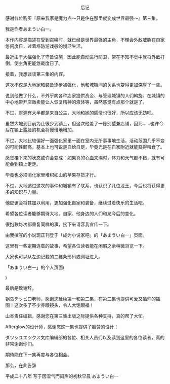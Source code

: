 <p align="center">后记</p>

感谢各位购买『原来我家是魔力点～只是住在那里就变成世界最强～』第三集。

我是作者あまうい白一。

本作内容是描述在受到召唤时，就已经是世界最强的主角，不理会外敌威胁在自家悠闲度日，过着塔防游戏般的慢活生活。

最近由于大幅强化了守备设施，因此能自动进行防卫，常在不知不觉中就将外敌打倒，使主角更能悠哉度日了。

接着，我想谈谈第三集的内容。

这次不仅是大地家和装备逐步被强化，他和城镇间的关系也变得更加深厚了一些。

说到他做了什么，不外乎向各种店家提供资金、与管理城镇的人们斡旋、在城镇的中心地带开店贩卖能让人恢复精神的液体等，虽然感觉有点那个就是了。

不过，财源有大半都是来自公主，大地和她的感情也很好，所以应该无妨吧。

虽然大地到目前为止很少到镇上，但这次他盖了一栋别墅兼店铺，因此……也许今后在镇上露脸的机会将慢慢地增加。

不过，大地比较偏好一面强化家里一面在室内无所事事地生活，活动范围几乎不变的可能性颇高，基本上也可说是自给自足，毕竟光是在自家附近就能获得粮食了。

感觉接下来的状态或许会变成：如果真的心血来潮时，体力和天气都不错，就有可能会到镇上走走。

毕竟也必须消化家里堆积如山的苹果存货才行。

不过，大地透过这次的事件和城镇有了联系，也认识了几位龙王，今后也将获得更多的知识与力量。

他应该会将其加以利用，更加强化自家和装备，继续过着快乐的生活吧。

希望各位读者能够期待大地、自家、他身边的人们和龙今后的变化。

很抱歉每次都重复同样的事，接下来请容我宣传一下。

由我撰写的小说现正刊登于「成为小说家吧」的「あまうい白一」页面。

这里有一些定期连载的故事，希望各位读者能在闲暇之余稍微浏览一下。

大家也可以从左边记载的二维条形码或网址进入。

「あまうい白一」的个人页面(

)

最后是致谢辞。

锅岛テッ匕口老师，感谢您延续第一和第二集，在第三集也提供可爱又酷帅的插图！这次多了不少养眼镜头，令人大饱眼福！

山本责任编辑，感谢您在第三集出版之际提供各种支持，真的帮了大忙。

Afterglow的设计师，感谢您这一集也提供了超赞的设计！

ダツシユエツクス文库编辑部的各位、相关人员们以及读到这里的各位读者，真的非常谢谢你们。

期待能在下一集再度与各位相会。

那么，在此告辞

平成二十八年 写于因湿气而闷热的初秋早晨 あまうい白一

